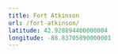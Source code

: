 ```yaml
---
title: Fort Atkinson
url: /fort-atkinson/
latitude: 42.928894400000004
longitude: -88.83705090000001
---
```

